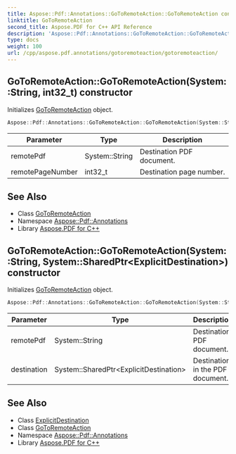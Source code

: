 ```yaml
---
title: Aspose::Pdf::Annotations::GoToRemoteAction::GoToRemoteAction constructor
linktitle: GoToRemoteAction
second_title: Aspose.PDF for C++ API Reference
description: 'Aspose::Pdf::Annotations::GoToRemoteAction::GoToRemoteAction constructor. Initializes GoToRemoteAction object in C++.'
type: docs
weight: 100
url: /cpp/aspose.pdf.annotations/gotoremoteaction/gotoremoteaction/
---
```

## GoToRemoteAction::GoToRemoteAction(System::String, int32_t) constructor


Initializes [GoToRemoteAction](../) object.

```cpp
Aspose::Pdf::Annotations::GoToRemoteAction::GoToRemoteAction(System::String remotePdf, int32_t remotePageNumber)
```


| Parameter | Type | Description |
| --- | --- | --- |
| remotePdf | System::String | Destination PDF document. |
| remotePageNumber | int32_t | Destination page number. |

## See Also

* Class [GoToRemoteAction](../)
* Namespace [Aspose::Pdf::Annotations](../../)
* Library [Aspose.PDF for C++](../../../)
## GoToRemoteAction::GoToRemoteAction(System::String, System::SharedPtr\<ExplicitDestination\>) constructor


Initializes [GoToRemoteAction](../) object.

```cpp
Aspose::Pdf::Annotations::GoToRemoteAction::GoToRemoteAction(System::String remotePdf, System::SharedPtr<ExplicitDestination> destination)
```


| Parameter | Type | Description |
| --- | --- | --- |
| remotePdf | System::String | Destination PDF document. |
| destination | System::SharedPtr\<ExplicitDestination\> | Destination in the PDF document. |

## See Also

* Class [ExplicitDestination](../../explicitdestination/)
* Class [GoToRemoteAction](../)
* Namespace [Aspose::Pdf::Annotations](../../)
* Library [Aspose.PDF for C++](../../../)
